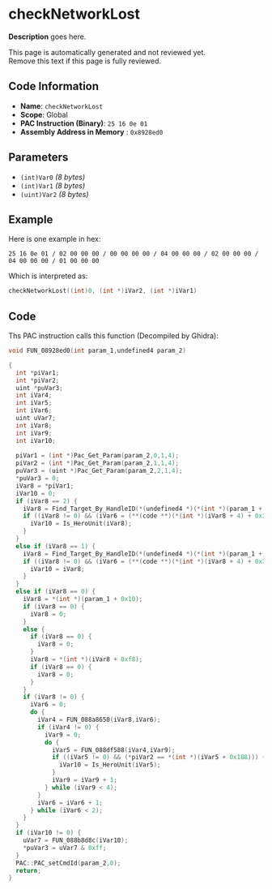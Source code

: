 # checkNetworkLost

**Description** goes here.

This page is automatically generated and not reviewed yet.<br>Remove this text if this page is fully reviewed.

## Code Information

- **Name**: `checkNetworkLost`
- **Scope**: Global
- **PAC Instruction (Binary)**: `25 16 0e 01`
- **Assembly Address in Memory** : `0x8928ed0`

## Parameters

- `(int)Var0` *(8 bytes)*
- `(int)Var1` *(8 bytes)*
- `(uint)Var2` *(8 bytes)*

## Example

Here is one example in hex:

```25 16 0e 01 / 02 00 00 00 / 00 00 00 00 / 04 00 00 00 / 02 00 00 00 / 04 00 00 00 / 01 00 00 00```

Which is interpreted as:

```c
checkNetworkLost((int)0, (int *)iVar2, (int *)iVar1)
```

## Code

Ths PAC instruction calls this function (Decompiled by Ghidra):

```c
void FUN_08928ed0(int param_1,undefined4 param_2)

{
  int *piVar1;
  int *piVar2;
  uint *puVar3;
  int iVar4;
  int iVar5;
  int iVar6;
  uint uVar7;
  int iVar8;
  int iVar9;
  int iVar10;
  
  piVar1 = (int *)Pac_Get_Param(param_2,0,1,4);
  piVar2 = (int *)Pac_Get_Param(param_2,1,1,4);
  puVar3 = (uint *)Pac_Get_Param(param_2,2,1,4);
  *puVar3 = 0;
  iVar8 = *piVar1;
  iVar10 = 0;
  if (iVar8 == 2) {
    iVar8 = Find_Target_By_HandleID(*(undefined4 *)(*(int *)(param_1 + 0x10) + 0xe8),*piVar2,1);
    if ((iVar8 != 0) && (iVar6 = (**(code **)(*(int *)(iVar8 + 4) + 0x34))(iVar8), iVar6 == 3)) {
      iVar10 = Is_HeroUnit(iVar8);
    }
  }
  else if (iVar8 == 1) {
    iVar8 = Find_Target_By_HandleID(*(undefined4 *)(*(int *)(param_1 + 0x10) + 0xe8),*piVar2);
    if ((iVar8 != 0) && (iVar6 = (**(code **)(*(int *)(iVar8 + 4) + 0x34))(iVar8), iVar6 == 9)) {
      iVar10 = iVar8;
    }
  }
  else if (iVar8 == 0) {
    iVar8 = *(int *)(param_1 + 0x10);
    if (iVar8 == 0) {
      iVar8 = 0;
    }
    else {
      if (iVar8 == 0) {
        iVar8 = 0;
      }
      iVar8 = *(int *)(iVar8 + 0xf8);
      if (iVar8 == 0) {
        iVar8 = 0;
      }
    }
    if (iVar8 != 0) {
      iVar6 = 0;
      do {
        iVar4 = FUN_088a8650(iVar8,iVar6);
        if (iVar4 != 0) {
          iVar9 = 0;
          do {
            iVar5 = FUN_088df588(iVar4,iVar9);
            if ((iVar5 != 0) && (*piVar2 == *(int *)(iVar5 + 0x188))) {
              iVar10 = Is_HeroUnit(iVar5);
            }
            iVar9 = iVar9 + 1;
          } while (iVar9 < 4);
        }
        iVar6 = iVar6 + 1;
      } while (iVar6 < 2);
    }
  }
  if (iVar10 != 0) {
    uVar7 = FUN_088b8d8c(iVar10);
    *puVar3 = uVar7 & 0xff;
  }
  PAC::PAC_setCmdId(param_2,0);
  return;
}
```

